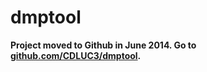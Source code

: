 dmptool
=======

**Project moved to Github in June 2014. Go to [github.com/CDLUC3/dmptool](https://github.com/CDLUC3/dmptool).**